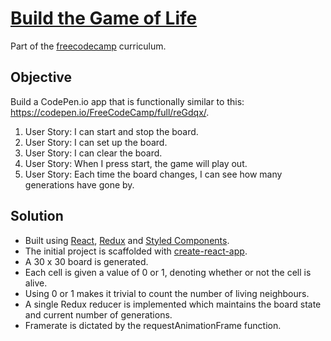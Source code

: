 # [Build the Game of Life](https://www.freecodecamp.com/challenges/build-the-game-of-life)

Part of the [freecodecamp](https://www.freecodecamp.com) curriculum.

## Objective

Build a CodePen.io app that is functionally similar to this: https://codepen.io/FreeCodeCamp/full/reGdqx/.

1. User Story: I can start and stop the board.
2. User Story: I can set up the board.
3. User Story: I can clear the board.
4. User Story: When I press start, the game will play out.
5. User Story: Each time the board changes, I can see how many generations have gone by.

## Solution

* Built using [React](https://github.com/facebook/react), [Redux](https://github.com/reactjs/redux) and [Styled Components](https://github.com/styled-components/styled-components).
* The initial project is scaffolded with [create-react-app](https://github.com/facebookincubator/create-react-app).
* A 30 x 30 board is generated.
* Each cell is given a value of 0 or 1, denoting whether or not the cell is alive.
* Using 0 or 1 makes it trivial to count the number of living neighbours.
* A single Redux reducer is implemented which maintains the board state and current number of generations.
* Framerate is dictated by the requestAnimationFrame function.
